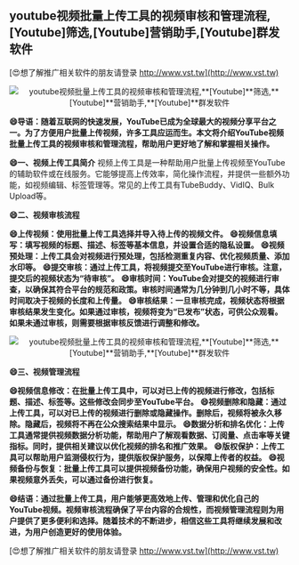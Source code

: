 ## **youtube视频批量上传工具的视频审核和管理流程,**[Youtube]**筛选,**[Youtube]**营销助手,**[Youtube]**群发软件**

[😍想了解推广相关软件的朋友请登录 http://www.vst.tw](http://www.vst.tw)

 <center><img src="https://vst.tw/MP4/tuiguang/png/8.png" alt="youtube视频批量上传工具的视频审核和管理流程,**[Youtube]**筛选,**[Youtube]**营销助手,**[Youtube]**群发软件"></center>

**😄导语：随着互联网的快速发展，YouTube已成为全球最大的视频分享平台之一。为了方便用户批量上传视频，许多工具应运而生。本文将介绍YouTube视频批量上传工具的视频审核和管理流程，帮助用户更好地了解和掌握相关操作。**

**😄一、视频上传工具简介**
视频上传工具是一种帮助用户批量上传视频至YouTube的辅助软件或在线服务。它能够提高上传效率，简化操作流程，并提供一些额外功能，如视频编辑、标签管理等。常见的上传工具有TubeBuddy、VidIQ、Bulk Upload等。

**😄二、视频审核流程**

**😄上传视频：使用批量上传工具选择并导入待上传的视频文件。**
**😄视频信息填写：填写视频的标题、描述、标签等基本信息，并设置合适的隐私设置。**
**😄视频预处理：上传工具会对视频进行预处理，包括检测重复内容、优化视频质量、添加水印等。**
**😄提交审核：通过上传工具，将视频提交至YouTube进行审核。注意，提交后的视频状态为“待审核”。**
**😄审核时间：YouTube会对提交的视频进行审查，以确保其符合平台的规范和政策。审核时间通常为几分钟到几小时不等，具体时间取决于视频的长度和上传量。**
**😄审核结果：一旦审核完成，视频状态将根据审核结果发生变化。如果通过审核，视频将变为“已发布”状态，可供公众观看。如果未通过审核，则需要根据审核反馈进行调整和修改。**

 <center><img src="https://vst.tw/MP4/tuiguang/png/4.png" alt="youtube视频批量上传工具的视频审核和管理流程,**[Youtube]**筛选,**[Youtube]**营销助手,**[Youtube]**群发软件"></center>

**😄三、视频管理流程**

**😄视频信息修改：在批量上传工具中，可以对已上传的视频进行修改，包括标题、描述、标签等。这些修改会同步至YouTube平台。**
**😄视频删除和隐藏：通过上传工具，可以对已上传的视频进行删除或隐藏操作。删除后，视频将被永久移除。隐藏后，视频将不再在公众搜索结果中显示。**
**😄数据分析和排名优化：上传工具通常提供视频数据分析功能，帮助用户了解观看数据、订阅量、点击率等关键指标。同时，提供相关建议以优化视频的排名和推广效果。**
**😄版权保护：上传工具可以帮助用户监测侵权行为，提供版权保护服务，以保障上传者的权益。**
**😄视频备份与恢复：批量上传工具可以提供视频备份功能，确保用户视频的安全性。如果视频意外丢失，可以通过备份进行恢复。**

**😄结语：通过批量上传工具，用户能够更高效地上传、管理和优化自己的YouTube视频。视频审核流程确保了平台内容的合规性，而视频管理流程则为用户提供了更多便利和选择。随着技术的不断进步，相信这些工具将继续发展和改进，为用户创造更好的使用体验。**

[😍想了解推广相关软件的朋友请登录 http://www.vst.tw](http://www.vst.tw)



